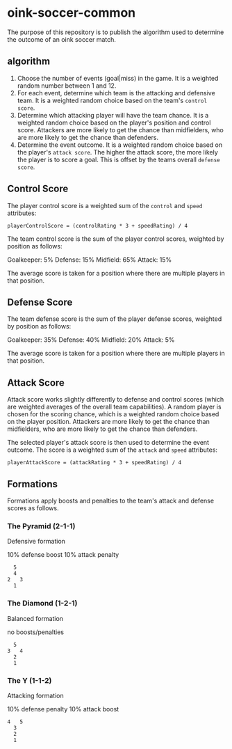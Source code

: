 # oink-soccer-common

The purpose of this repository is to publish the algorithm used to determine the outcome of an oink soccer match.

## algorithm

1. Choose the number of events (goal|miss) in the game. It is a weighted random number between 1 and 12.
2. For each event, determine which team is the attacking and defensive team. It is a weighted random choice based on the team's `control score`.
3. Determine which attacking player will have the team chance. It is a weighted random choice based on the player's position and control score. Attackers are more likely to get the chance than midfielders, who are more likely to get the chance than defenders.
4. Determine the event outcome. It is a weighted random choice based on the player's `attack score`. The higher the attack score, the more likely the player is to score a goal. This is offset by the teams overall `defense score`.

## Control Score

The player control score is a weighted sum of the `control` and `speed` attributes:

```text
playerControlScore = (controlRating * 3 + speedRating) / 4
```

The team control score is the sum of the player control scores, weighted by position as follows:

Goalkeeper: 5%
Defense: 15%
Midfield: 65%
Attack: 15%

The average score is taken for a position where there are multiple players in that position.

## Defense Score

The team defense score is the sum of the player defense scores, weighted by position as follows:

Goalkeeper: 35%
Defense: 40%
Midfield: 20%
Attack: 5%

The average score is taken for a position where there are multiple players in that position.

## Attack Score

Attack score works slightly differently to defense and control scores (which are weighted averages of the overall team capabilities). A random player is chosen for the scoring chance, which is a weighted random choice based on the player position. Attackers are more likely to get the chance than midfielders, who are more likely to get the chance than defenders.

The selected player's attack score is then used to determine the event outcome. The score is a weighted sum of the `attack` and `speed` attributes:

```text
playerAttackScore = (attackRating * 3 + speedRating) / 4
```

## Formations

Formations apply boosts and penalties to the team's attack and defense scores as follows.

### The Pyramid (2-1-1)

Defensive formation

10% defense boost
10% attack penalty

```
  5
  4
2   3
  1
```

### The Diamond (1-2-1)

Balanced formation

no boosts/penalties

```
  5
3   4
  2
  1
```

### The Y (1-1-2)

Attacking formation

10% defense penalty
10% attack boost

```
4   5
  3
  2
  1
```
